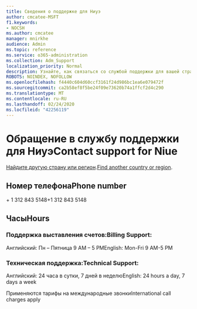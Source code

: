 ```yaml
---
title: Сведения о поддержке для Ниуэ
author: cmcatee-MSFT
f1.keywords:
- NOCSH
ms.author: cmcatee
manager: mnirkhe
audience: Admin
ms.topic: reference
ms.service: o365-administration
ms.collection: Adm_Support
localization_priority: Normal
description: Узнайте, как связаться со службой поддержки для вашей страны или региона.
ROBOTS: NOINDEX, NOFOLLOW
ms.openlocfilehash: f4440c604d60ccf3161f24d986bc1ea6e079472f
ms.sourcegitcommit: ca2b58ef8f5be24f09e73620b74a1ffcf2d4c290
ms.translationtype: MT
ms.contentlocale: ru-RU
ms.lasthandoff: 02/24/2020
ms.locfileid: "42256119"
---
```

# <a name="contact-support-for-niue"></a><span data-ttu-id="8aa34-103">Обращение в службу поддержки для Ниуэ</span><span class="sxs-lookup"><span data-stu-id="8aa34-103">Contact support for Niue</span></span>

<span data-ttu-id="8aa34-104">[Найдите другую страну или регион](../contact-support-for-business-products.md).</span><span class="sxs-lookup"><span data-stu-id="8aa34-104">[Find another country or region](../contact-support-for-business-products.md).</span></span>

## <a name="phone-number"></a><span data-ttu-id="8aa34-105">Номер телефона</span><span class="sxs-lookup"><span data-stu-id="8aa34-105">Phone number</span></span>
<span data-ttu-id="8aa34-106">+ 1 312 843 5148</span><span class="sxs-lookup"><span data-stu-id="8aa34-106">+1 312 843 5148</span></span>

## <a name="hours"></a><span data-ttu-id="8aa34-107">Часы</span><span class="sxs-lookup"><span data-stu-id="8aa34-107">Hours</span></span>
### <a name="billing-support"></a><span data-ttu-id="8aa34-108">Поддержка выставления счетов:</span><span class="sxs-lookup"><span data-stu-id="8aa34-108">Billing Support:</span></span>

<span data-ttu-id="8aa34-109">Английский: Пн – Пятница 9 AM – 5 PM</span><span class="sxs-lookup"><span data-stu-id="8aa34-109">English: Mon-Fri 9 AM-5 PM</span></span>

### <a name="technical-support"></a><span data-ttu-id="8aa34-110">Техническая поддержка:</span><span class="sxs-lookup"><span data-stu-id="8aa34-110">Technical Support:</span></span>

<span data-ttu-id="8aa34-111">Английский: 24 часа в сутки, 7 дней в неделю</span><span class="sxs-lookup"><span data-stu-id="8aa34-111">English: 24 hours a day, 7 days a week</span></span>

<span data-ttu-id="8aa34-112">Применяются тарифы на международные звонки</span><span class="sxs-lookup"><span data-stu-id="8aa34-112">International call charges apply</span></span>